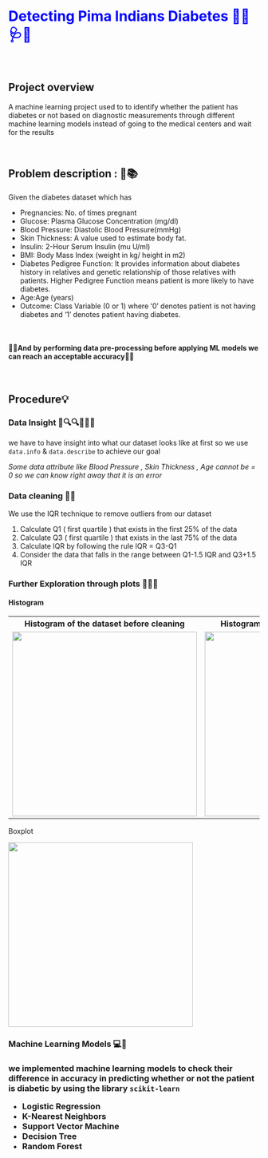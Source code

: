 
<h1 style="color:blue">Detecting Pima Indians Diabetes 👨‍⚕️🩺🏥</h1><br>
<h2>Project overview</h2>
<p>A machine learning project used to to identify whether the patient has diabetes or not based on diagnostic measurements through different machine learning models instead
of going to the medical centers and wait for the results</p><br>
<h2>Problem description : 📖📚 </h2>
<p>Given the diabetes dataset which has 
<ul>
  <li>Pregnancies: No. of times pregnant</li>
  <li>Glucose: Plasma Glucose Concentration (mg/dl)</li>
  <li>Blood Pressure: Diastolic Blood Pressure(mmHg)</li>
  <li>Skin Thickness: A value used to estimate body fat.</li>
  <li>Insulin: 2-Hour Serum Insulin (mu U/ml)</li>
  <li>BMI: Body Mass Index (weight in kg/ height in m2)</li>
  <li>Diabetes Pedigree Function: It provides information about diabetes history in relatives and genetic relationship of those relatives with patients. Higher Pedigree Function means patient is more likely to have diabetes.</li>
  <li>Age:Age (years)</li>
  <li>Outcome: Class Variable (0 or 1) where ‘0’ denotes patient is not having diabetes and ‘1’ denotes patient having diabetes.</li> 
</ul><br>
<h4> 🎈🎉And by performing data pre-processing before applying ML models we can reach an acceptable accuracy🎈🎉</h4>

</p><br>
<h2>Procedure💡</h>
<h3>Data Insight 🔭🔍🔍🕵🏻‍♂️</h3>
<p> we have to have insight into what our dataset looks like at first so we use <code>data.info</code> & <code>data.describe</code> to achieve our goal </p>
<i> Some data attribute like Blood Pressure , Skin Thickness , Age cannot be = 0 so we can know right away that it is an error</i>
<h3>Data cleaning 🧹🧽</h3>

<p> We use the IQR technique to remove outliers from our dataset </p>
<ol>
  <li> Calculate Q1 ( first quartile ) that exists in the first 25% of the data </li>
  <li> Calculate Q3 ( first quartile ) that exists in the last 75% of the data </li>
  <li> Calculate IQR by following the rule IQR = Q3-Q1 </li>
  <li> Consider the data that falls in the range between Q1-1.5 IQR and Q3+1.5 IQR </li>
</ol>
<h3>Further Exploration through plots 🕵🏻‍♂️</h3>
<h4>Histogram</h4>
<table style="width:100%">
  <tr>
    <th>Histogram of the dataset before cleaning</th>
    <th>Histogram of the dataset after cleaning</th> 
  </tr>
  <tr>
    <td><img src="https://cdn.discordapp.com/attachments/820090984553119765/853248251952103424/unknown.png" width="370"/></td>
    <td><img src="https://cdn.discordapp.com/attachments/820090984553119765/853052231238025256/unknown.png" width="370"/></td>
  </tr>
</table>

<p> Boxplot </p>
<img src="https://cdn.discordapp.com/attachments/820090984553119765/853249289543614464/unknown.png" width="370"/><br>
<h3> Machine Learning Models 💻🤔 <h3>
<p> we implemented machine learning models to check their difference in accuracy in predicting whether or not the patient is diabetic by using the library 
  <code>scikit-learn</code> </p>
  <ul>
    <li>Logistic Regression</li>
    <li>K-Nearest Neighbors</li> 
    <li>Support Vector Machine</li> 
    <li>Decision Tree</li> 
    <li>Random Forest </li>
  </ul>

